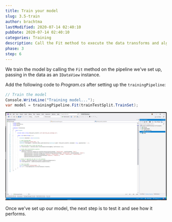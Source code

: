 ```yaml
---
title: Train your model
slug: 3.5-train
author: brachtma
lastModified: 2020-07-14 02:40:10
pubDate: 2020-07-14 02:40:10
categories: Training
description: Call the Fit method to execute the data transforms and algorithm to train your model.
phase: 3
step: 6
---
```


We train the model by calling the `Fit` method on the pipeline we've set up, passing in the data as an `IDataView` instance.

Add the following code to *Program.cs* after setting up the `trainingPipeline`:

```csharp
// Train the model
Console.WriteLine("Training model...");
var model = trainingPipeline.Fit(trainTestSplit.TrainSet);
```

![Train the model](./media/train-model.png)

Once we've set up our model, the next step is to test it and see how it performs.